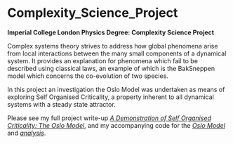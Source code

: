 # Complexity_Science_Project

**Imperial College London Physics Degree: Complexity Science Project**

Complex systems theory strives to address how global phenomena arise from local interactions between the many small components of a dynamical system. It provides an explanation for phenomena which fail to be described using classical laws, an example of which is the BakSneppen model which concerns the co-evolution of two species.

In this project an investigation the Oslo Model was undertaken as means of exploring Self Organised Criticality, a property inherent to all dynamical systems with a steady state attractor.

Please see my full project write-up [*A Demonstration of Self Organised Criticality:
The Oslo Model*](https://github.com/Shonacw/Complexity_Science_Project/blob/main/ShonaCurtisWalcott_ComplexityReport.pdf), and my accompanying code for the [*Oslo Model*](https://github.com/Shonacw/Complexity_Science_Project/blob/main/Complexity.py) and [*analysis*](https://github.com/Shonacw/Complexity_Science_Project/blob/main/Complexity_Run.py).
